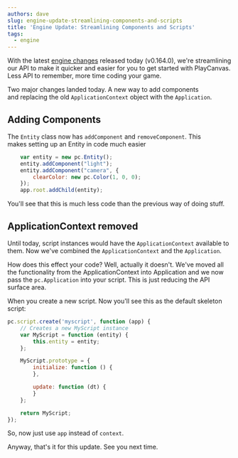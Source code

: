 ```yaml
---
authors: dave
slug: engine-update-streamlining-components-and-scripts
title: 'Engine Update: Streamlining Components and Scripts'
tags:
  - engine
---
```


With the latest [engine changes](https://github.com/playcanvas/engine/commit/f3c165d2abcf3b58dca1535884115d9e9c20dcc6) released today (v0.164.0), we're streamlining our API to make it quicker and easier for you to get started with PlayCanvas. Less API to remember, more time coding your game.

Two major changes landed today. A new way to add components and replacing the old `ApplicationContext` object with the `Application`.

## Adding Components

The `Entity` class now has `addComponent` and `removeComponent`. This makes setting up an Entity in code much easier

```javascript
    var entity = new pc.Entity();
    entity.addComponent("light");
    entity.addComponent("camera", {
        clearColor: new pc.Color(1, 0, 0);
    });
    app.root.addChild(entity);
```

You'll see that this is much less code than the previous way of doing stuff.

## ApplicationContext removed

Until today, script instances would have the `ApplicationContext` available to them. Now we've combined the `ApplicationContext` and the `Application`.

How does this effect your code? Well, actually it doesn't. We've moved all the functionality from the ApplicationContext into Application and we now pass the `pc.Application` into your script. This is just reducing the API surface area.

When you create a new script. Now you'll see this as the default skeleton script:

```javascript
pc.script.create('myscript', function (app) {
    // Creates a new MyScript instance
    var MyScript = function (entity) {
        this.entity = entity;
    };

    MyScript.prototype = {
        initialize: function () {
        },

        update: function (dt) {
        }
    };

    return MyScript;
});
```

So, now just use `app` instead of `context`.

Anyway, that's it for this update. See you next time.
